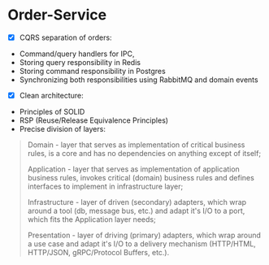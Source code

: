 # Order-Service  

- [x] CQRS separation of orders:
- Command/query handlers for IPC, 
- Storing query responsibility in Redis
- Storing command responsibility in Postgres
- Synchronizing both responsibilities using RabbitMQ and domain events

- [x] Clean architecture:
- Principles of SOLID
- RSP (Reuse/Release Equivalence Principles) 
- Precise division of layers:
> Domain - layer that serves as implementation of critical business rules, is a core and has no dependencies on anything except of itself;  
> 
> Application - layer that serves as implementation of application business rules, 
> invokes critical (domain) business rules and defines interfaces to implement in infrastructure layer;  
>  
> Infrastructure - layer of driven (secondary) adapters, which wrap around a tool (db, message bus, etc.) 
> and adapt it's I/O to a port, which fits the Application layer needs;  
> 
> Presentation - layer of driving (primary) adapters, which wrap around a use case and adapt it's I/O to a delivery 
> mechanism (HTTP/HTML, HTTP/JSON, gRPC/Protocol Buffers, etc.).